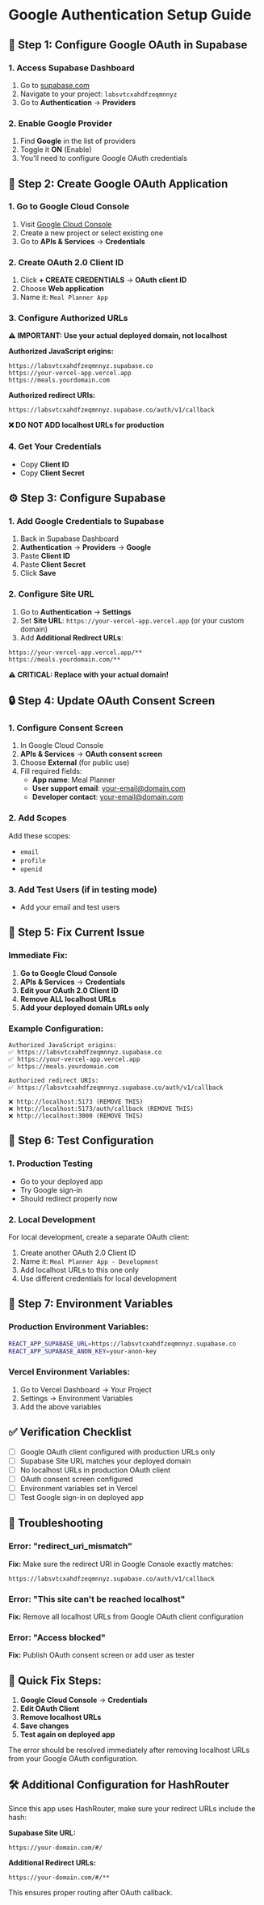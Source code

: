 # Google Authentication Setup Guide

## 🔧 Step 1: Configure Google OAuth in Supabase

### 1. Access Supabase Dashboard
1. Go to [supabase.com](https://supabase.com)
2. Navigate to your project: `labsvtcxahdfzeqmnnyz`
3. Go to **Authentication** → **Providers**

### 2. Enable Google Provider
1. Find **Google** in the list of providers
2. Toggle it **ON** (Enable)
3. You'll need to configure Google OAuth credentials

## 🔑 Step 2: Create Google OAuth Application

### 1. Go to Google Cloud Console
1. Visit [Google Cloud Console](https://console.cloud.google.com/)
2. Create a new project or select existing one
3. Go to **APIs & Services** → **Credentials**

### 2. Create OAuth 2.0 Client ID
1. Click **+ CREATE CREDENTIALS** → **OAuth client ID**
2. Choose **Web application**
3. Name it: `Meal Planner App`

### 3. Configure Authorized URLs

**⚠️ IMPORTANT: Use your actual deployed domain, not localhost**

**Authorized JavaScript origins:**
```
https://labsvtcxahdfzeqmnnyz.supabase.co
https://your-vercel-app.vercel.app
https://meals.yourdomain.com
```

**Authorized redirect URIs:**
```
https://labsvtcxahdfzeqmnnyz.supabase.co/auth/v1/callback
```

**❌ DO NOT ADD localhost URLs for production**

### 4. Get Your Credentials
- Copy **Client ID**
- Copy **Client Secret**

## ⚙️ Step 3: Configure Supabase

### 1. Add Google Credentials to Supabase
1. Back in Supabase Dashboard
2. **Authentication** → **Providers** → **Google**
3. Paste **Client ID**
4. Paste **Client Secret**
5. Click **Save**

### 2. Configure Site URL
1. Go to **Authentication** → **Settings**
2. Set **Site URL**: `https://your-vercel-app.vercel.app` (or your custom domain)
3. Add **Additional Redirect URLs**:
```
https://your-vercel-app.vercel.app/**
https://meals.yourdomain.com/**
```

**⚠️ CRITICAL: Replace with your actual domain!**

## 🔒 Step 4: Update OAuth Consent Screen

### 1. Configure Consent Screen
1. In Google Cloud Console
2. **APIs & Services** → **OAuth consent screen**
3. Choose **External** (for public use)
4. Fill required fields:
   - **App name**: Meal Planner
   - **User support email**: your-email@domain.com
   - **Developer contact**: your-email@domain.com

### 2. Add Scopes
Add these scopes:
- `email`
- `profile`
- `openid`

### 3. Add Test Users (if in testing mode)
- Add your email and test users

## 🚨 Step 5: Fix Current Issue

### Immediate Fix:
1. **Go to Google Cloud Console**
2. **APIs & Services** → **Credentials**
3. **Edit your OAuth 2.0 Client ID**
4. **Remove ALL localhost URLs**
5. **Add your deployed domain URLs only**

### Example Configuration:
```
Authorized JavaScript origins:
✅ https://labsvtcxahdfzeqmnnyz.supabase.co
✅ https://your-vercel-app.vercel.app
✅ https://meals.yourdomain.com

Authorized redirect URIs:
✅ https://labsvtcxahdfzeqmnnyz.supabase.co/auth/v1/callback

❌ http://localhost:5173 (REMOVE THIS)
❌ http://localhost:5173/auth/callback (REMOVE THIS)
❌ http://localhost:3000 (REMOVE THIS)
```

## 🧪 Step 6: Test Configuration

### 1. Production Testing
- Go to your deployed app
- Try Google sign-in
- Should redirect properly now

### 2. Local Development
For local development, create a separate OAuth client:
1. Create another OAuth 2.0 Client ID
2. Name it: `Meal Planner App - Development`
3. Add localhost URLs to this one only
4. Use different credentials for local development

## 🔧 Step 7: Environment Variables

### Production Environment Variables:
```bash
REACT_APP_SUPABASE_URL=https://labsvtcxahdfzeqmnnyz.supabase.co
REACT_APP_SUPABASE_ANON_KEY=your-anon-key
```

### Vercel Environment Variables:
1. Go to Vercel Dashboard → Your Project
2. Settings → Environment Variables
3. Add the above variables

## ✅ Verification Checklist

- [ ] Google OAuth client configured with production URLs only
- [ ] Supabase Site URL matches your deployed domain
- [ ] No localhost URLs in production OAuth client
- [ ] OAuth consent screen configured
- [ ] Environment variables set in Vercel
- [ ] Test Google sign-in on deployed app

## 🚨 Troubleshooting

### Error: "redirect_uri_mismatch"
**Fix:** Make sure the redirect URI in Google Console exactly matches:
```
https://labsvtcxahdfzeqmnnyz.supabase.co/auth/v1/callback
```

### Error: "This site can't be reached localhost"
**Fix:** Remove all localhost URLs from Google OAuth client configuration

### Error: "Access blocked"
**Fix:** Publish OAuth consent screen or add user as tester

## 🔄 Quick Fix Steps:

1. **Google Cloud Console** → **Credentials**
2. **Edit OAuth Client**
3. **Remove localhost URLs**
4. **Save changes**
5. **Test again on deployed app**

The error should be resolved immediately after removing localhost URLs from your Google OAuth configuration.

## 🛠️ Additional Configuration for HashRouter

Since this app uses HashRouter, make sure your redirect URLs include the hash:

**Supabase Site URL:**
```
https://your-domain.com/#/
```

**Additional Redirect URLs:**
```
https://your-domain.com/#/**
```

This ensures proper routing after OAuth callback.